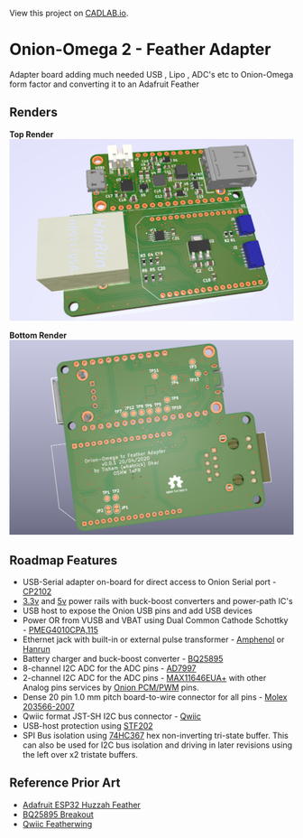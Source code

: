 View this project on [CADLAB.io](https://cadlab.io/project/23183). 

# Onion-Omega 2 - Feather Adapter
Adapter board adding much needed USB , Lipo , ADC's etc to Onion-Omega form factor and converting it to an Adafruit Feather

## Renders

**Top Render**
![top render](doc/WIP_render_top.PNG)

**Bottom Render**
![bottom render](doc/WIP_render_bottom.PNG)

## Roadmap Features
- USB-Serial adapter on-board for direct access to Onion Serial port - [CP2102](https://au.mouser.com/ProductDetail/Silicon-Labs/CP2102N-A02-GQFN20?qs=sGAEpiMZZMtv%252Bwxsgy%2FhiN7Hc8YFqmm37POrUy82J6M%3D)
- [3.3v](http://www.ti.com/product/TPS63001) and [5v](http://www.ti.com/product/TPS63002) power rails with buck-boost converters and power-path IC's
- USB host to expose the Onion USB pins and add USB devices
- Power OR from VUSB and VBAT using Dual Common Cathode Schottky - [PMEG4010CPA,115](https://au.mouser.com/ProductDetail/Nexperia/PMEG4010CPA115?qs=O%2F7ihdSJpea%252BrtmRoPSGEg%3D%3D)
- Ethernet jack with built-in or external pulse transformer - [Amphenol](https://au.mouser.com/ProductDetail/Amphenol-Commercial-Products/RJMG1BD3B8K1ANR?qs=sGAEpiMZZMvQhAhQbXdbBiMgfamRpqKNbIBUiXXy1v4%3D) or [Hanrun](https://www.snapeda.com/parts/HR911105A/DFRobot/view-part/?ref=search&t=HR911105A)
- Battery charger and buck-boost converter - [BQ25895](http://www.ti.com/product/BQ25895)
- 8-channel I2C ADC for the ADC pins - [AD7997](https://www.analog.com/en/products/ad7997.html#product-overview)
- 2-channel I2C ADC for the ADC pins - [MAX11646EUA+](https://au.mouser.com/new/maxim-integrated/maxim-max11646-max11647/) with other Analog pins services by [Onion PCM/PWM](https://docs.onion.io/omega2-docs/generating-pwm-signals.html) pins.
- Dense 20 pin 1.0 mm pitch board-to-wire connector for all pins - [Molex 203566-2007](https://au.mouser.com/ProductDetail/Molex/203566-2007?qs=sGAEpiMZZMs%252BGHln7q6pm8Vn94ktop%2FJB3denez338oFsDPiNVR1nA%3D%3D)
- Qwiic format JST-SH I2C bus connector - [Qwiic](https://www.sparkfun.com/qwiic)
- USB-host protection using [STF202](https://www.onsemi.com/pub/Collateral/STF202-22T1-D.PDF)
- SPI Bus isolation using [74HC367](https://www.ti.com/lit/ds/symlink/sn74hc367.pdf?ts=1601076323582) hex non-inverting tri-state buffer. This can also be used for I2C bus isolation and driving in later revisions using the left over x2 tristate buffers.

## Reference Prior Art
- [Adafruit ESP32 Huzzah Feather](https://github.com/adafruit/Adafruit-HUZZAH32-ESP32-Feather-PCB)
- [BQ25895 Breakout](https://www.bernebeer.nl/new-bq25895-breakout/)
- [Qwiic Featherwing](https://github.com/hongselectronics/Qwiic_Featherwing)